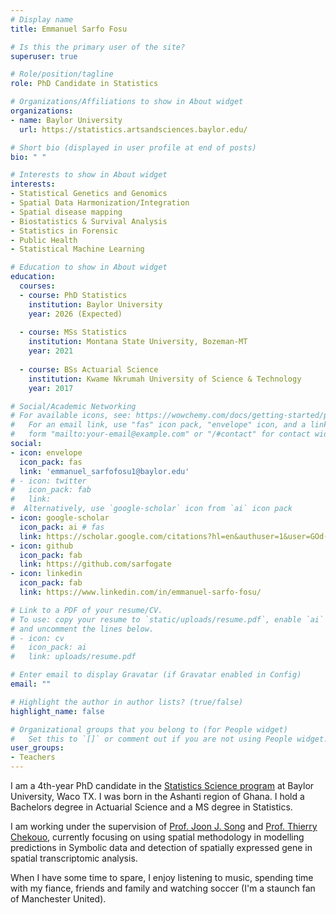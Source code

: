 ```yaml
---
# Display name
title: Emmanuel Sarfo Fosu

# Is this the primary user of the site?
superuser: true

# Role/position/tagline
role: PhD Candidate in Statistics

# Organizations/Affiliations to show in About widget
organizations:
- name: Baylor University
  url: https://statistics.artsandsciences.baylor.edu/

# Short bio (displayed in user profile at end of posts)
bio: " "

# Interests to show in About widget
interests:
- Statistical Genetics and Genomics
- Spatial Data Harmonization/Integration
- Spatial disease mapping
- Biostatistics & Survival Analysis
- Statistics in Forensic
- Public Health
- Statistical Machine Learning

# Education to show in About widget
education:
  courses:
  - course: PhD Statistics
    institution: Baylor University
    year: 2026 (Expected)
    
  - course: MSs Statistics
    institution: Montana State University, Bozeman-MT
    year: 2021
    
  - course: BSs Actuarial Science
    institution: Kwame Nkrumah University of Science & Technology
    year: 2017

# Social/Academic Networking
# For available icons, see: https://wowchemy.com/docs/getting-started/page-builder/#icons
#   For an email link, use "fas" icon pack, "envelope" icon, and a link in the
#   form "mailto:your-email@example.com" or "/#contact" for contact widget.
social:
- icon: envelope
  icon_pack: fas
  link: 'emmanuel_sarfofosu1@baylor.edu'
# - icon: twitter
#   icon_pack: fab
#   link: 
#  Alternatively, use `google-scholar` icon from `ai` icon pack
- icon: google-scholar 
  icon_pack: ai # fas
  link: https://scholar.google.com/citations?hl=en&authuser=1&user=GOd-3z8AAAAJ
- icon: github
  icon_pack: fab
  link: https://github.com/sarfogate
- icon: linkedin
  icon_pack: fab
  link: https://www.linkedin.com/in/emmanuel-sarfo-fosu/

# Link to a PDF of your resume/CV.
# To use: copy your resume to `static/uploads/resume.pdf`, enable `ai` icons in `params.toml`, 
# and uncomment the lines below.
# - icon: cv
#   icon_pack: ai
#   link: uploads/resume.pdf

# Enter email to display Gravatar (if Gravatar enabled in Config)
email: ""

# Highlight the author in author lists? (true/false)
highlight_name: false

# Organizational groups that you belong to (for People widget)
#   Set this to `[]` or comment out if you are not using People widget.
user_groups:
- Teachers
---
```


I am a 4th-year PhD candidate in the [Statistics Science program](https://statistics.artsandsciences.baylor.edu/) at Baylor University, Waco TX. I was born in the Ashanti region of Ghana. I hold a Bachelors degree in Actuarial Science and a MS degree in Statistics.   

I am working under the supervision of [Prof. Joon J. Song](https://statistics.artsandsciences.baylor.edu/person/dr-joon-jin-song) and [Prof. Thierry Chekouo](https://sites.google.com/site/chekouoresearch/home?authuser=0), currently focusing on using spatial methodology in modelling predictions in Symbolic data and detection of spatially expressed gene in spatial transcriptomic analysis.

When I have some time to spare, I enjoy listening to music, spending time with my fiance, friends and family and watching soccer (I'm a staunch fan of Manchester United).

